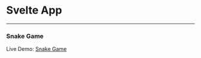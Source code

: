 # Svelte App

---

### Snake Game

Live Demo: [Snake Game](https://natesol.github.io/svelte-snake-game/)

